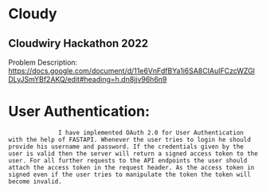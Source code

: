 # Cloudy
## Cloudwiry Hackathon 2022

Problem Description: https://docs.google.com/document/d/11e6VnFdfBYa1i6SA8CIAuIFCzcWZGlDLyJSmYBf2AKQ/edit#heading=h.dn8jjv96h6n9

# User Authentication:
                  I have implemented OAuth 2.0 for User Authentication with the help of FASTAPI. Whenever the user tries to login he should provide his username and password. If the credentials given by the user is valid then the server will return a signed access token to the user. For all further requests to the API endpoints the user should attach the access token in the request header. As the access token in signed even if the user tries to manipulate the token the token will become invalid.
